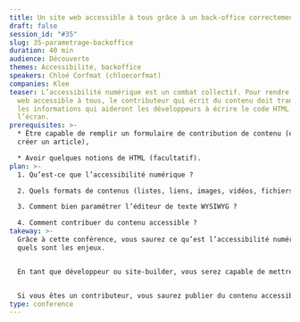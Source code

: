 ```yaml
---
title: Un site web accessible à tous grâce à un back-office correctement paramétré
draft: false
session_id: "#35"
slug: 35-parametrage-backoffice
duration: 40 min
audience: Découverte
themes: Accessibilité, backoffice
speakers: Chloé Corfmat (chloecorfmat)
companies: Klee
teaser: L’accessibilité numérique est un combat collectif. Pour rendre un site
  web accessible à tous, le contributeur qui écrit du contenu doit transmettre
  les informations qui aideront les développeurs à écrire le code HTML rendu à
  l’écran.
prerequisites: >-
  * Être capable de remplir un formulaire de contribution de contenu (exemple :
  créer un article),

  * Avoir quelques notions de HTML (facultatif).
plan: >-
  1. Qu’est-ce que l’accessibilité numérique ? 

  2. Quels formats de contenus (listes, liens, images, vidéos, fichiers, tableaux, couleurs…) doivent faire l’objet d’une attention particulière ?

  3. Comment bien paramétrer l’éditeur de texte WYSIWYG ?

  4. Comment contribuer du contenu accessible ?
takeway: >-
  Grâce à cette conférence, vous saurez ce qu’est l’accessibilité numérique et
  quels sont les enjeux. 


  En tant que développeur ou site-builder, vous serez capable de mettre en place un formulaire de contribution en respectant les exigences de l’accessibilité numérique pour l’affichage de votre site en front. 


  Si vous êtes un contributeur, vous saurez publier du contenu accessible à tous et demander aux équipes en charge de votre site les fonctionnalités manquantes.
type: conference
---
```


